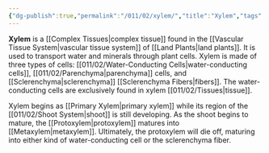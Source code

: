```yaml
---
{"dg-publish":true,"permalink":"/011/02/xylem/","title":"Xylem","tags":["BIOL412"],"created":"2024-09-26T13:45:04.143-07:00","updated":"2024-09-26T15:27:32.576-07:00"}
---
```


**Xylem** is a [[Complex Tissues\|complex tissue]] found in the [[Vascular Tissue System\|vascular tissue system]] of [[Land Plants\|land plants]]. It is used to transport water and minerals through plant cells. Xylem is made of three types of cells: [[011/02/Water-Conducting Cells\|water-conducting cells]], [[011/02/Parenchyma\|parenchyma]] cells, and [[Sclerenchyma\|sclerenchyma]] [[Sclerenchyma Fibers\|fibers]]. The water-conducting cells are exclusively found in xylem [[011/02/Tissues\|tissue]].

Xylem begins as [[Primary Xylem\|primary xylem]] while its region of the [[011/02/Shoot System\|shoot]] is still developing. As the shoot begins to mature, the [[Protoxylem\|protoxylem]] matures into [[Metaxylem\|metaxylem]]. Ultimately, the protoxylem will die off, maturing into either kind of water-conducting cell or the sclerenchyma fiber.